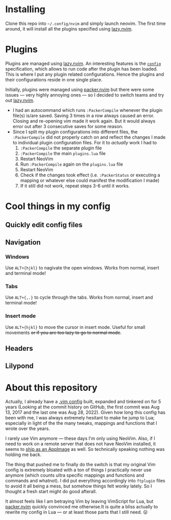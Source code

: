 # Installing

Clone this repo into `~/.config/nvim` and simply launch neovim. The first time around, it will install all the plugins specified using [lazy.nvim][lazy].

# Plugins

Plugins are managed using [lazy.nvim][lazy]. An interesting features is the [`config`](https://github.com/folke/lazy.nvim#-plugin-spec) specification, which allows to run code after the plugin has been loaded. This is where I put any plugin related configurations. Hence the plugins and their configurations reside in one single place.

Initially, plugins were managed using [packer.nvim][packer] but there were some issues &mdash; very highly annoying ones &mdash; so I decided to switch teams and try out [lazy.nvim][lazy].
- I had an autocommand which runs `:PackerCompile` whenever the plugin file(s) is/are saved. Saving 3 times in a row always caused an error. Closing and re-opening vim made it work again. But it would always error out after 3 consecutive saves for some reason.
- Since I split my plugin configurations into different files, the `:PackerCompile` did not properly catch on and reflect the changes I made to individual plugin configuration files. For it to *actually* work I had to
  1. `:PackerCompile` the separate plugin file
  2. `:PackerCompile` the main `plugins.lua` file
  3. Restart NeoVim
  4. Run `:PackerCompile` again on the `plugins.lua` file
  5. Restart NeoVim
  6. Check if the changes took effect (i.e. `:PackerStatus` or executing a mapping or whatever else could manifest the modification I made)
  7. If it still did not work, repeat steps 3-6 until it works.

# Cool things in my config

## Quickly edit config files

## Navigation

### Windows

Use `ALT+{hjkl}` to nagivate the open windows. Works from normal, insert and terminal mode!

### Tabs

Use `ALT+{,.}` to cycle through the tabs. Works from normal, insert and terminal mode!

### Insert mode

Use `ALT+{hjkl}` to move the cursor in insert mode. Useful for small movements ~~or if you are too lazy to go to normal mode~~.

## Headers

## Lilypond


# About this repository

Actually, I already have a [.vim config][77pur-vim] built, expanded and tinkered on for 5 years (Looking at the commit history on GitHub, the first commit was Aug 13, 2017 and the last one was Aug 28, 2022). Given how long this config has been with me, I was always extremely hesitant to make he jump to Lua; especially in light of the the many tweaks, mappings and functions that I wrote over the years.

I rarely use Vim anymore &mdash; these days I'm only using NeoVim. Also, if I need to work on a remote server that does not have NeoVim installed, it seems to [ship as an AppImage][nvim-appimage] as well. So technically speaking nothing was holding me back.

The thing that pushed me to finally do the switch is that my original Vim config is extremely bloated with a ton of things I practically never use anymore (which counts ultra specific mappings and functions and commands and whatnot). I did put everything accordingly into `ftplugin` files to avoid it all being a mess, but somehow things felt wonky lately. So I thought a fresh start might do good afterall.

It almost feels like I am betraying Vim by leaving VimScript for Lua, but [packer.nvim][packer] quickly convinced me otherwise.It is quite a bliss actually to rewrite my config in Lua &mdash; or at least those parts that I still need. 😛


[77pur-vim]: https://github.com/niveK77pur/.vim
[packer]: https://github.com/wbthomason/packer.nvim
[lazy]: https://github.com/folke/lazy.nvim
[nvim-appimage]: https://github.com/neovim/neovim/wiki/Installing-Neovim#appimage-universal-linux-package
